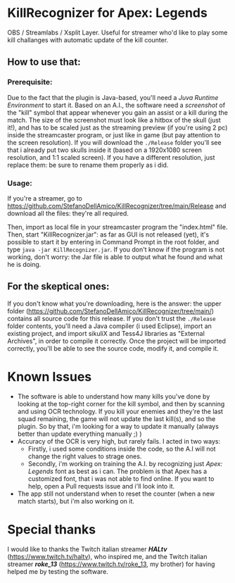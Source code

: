 # KillRecognizer for Apex: Legends
 OBS / Streamlabs / Xsplit Layer. 
 Useful for streamer who'd like to play some kill challanges with automatic update of the kill counter.

## How to use that:

### Prerequisite:
 Due to the fact that the plugin is Java-based, you'll need a _Juva Runtime Environment_ to start it. 
 Based on an A.I., the software need a _screenshot_ of the "kill" symbol that appear whenever you gain an assist or a kill during the match. The size of the screenshot must look like a hitbox of the skull (just it!), and has to be scaled just as the streaming preview (if you're using 2 pc) inside the streamcaster program, or just like in game (but pay attention to the screen resolution). If you will download the `./Release` folder you'll see that i already put two skulls inside it (based on a 1920x1080 screen resolution, and 1:1 scaled screen). If you have a different resolution, just replace them: be sure to rename them properly as i did.
 
 ### Usage:
 If you're a streamer, go to https://github.com/StefanoDellAmico/KillRecognizer/tree/main/Release and download all the files: they're all required.
 
 Then, import as local file in your streamcaster program the "index.html" file. Then, start "KillRecognizer.jar": as far as GUI is not released (yet), it's possible to start it by entering in Command Prompt in the root folder, and type `java -jar KillRecognizer.jar`. If you don't know if the program is not working, don't worry: the Jar file is able to output what he found and what he is doing.

## For the skeptical ones:
 If you don't know what you're downloading, here is the answer: the upper folder (https://github.com/StefanoDellAmico/KillRecognizer/tree/main/) contains all source code for  this release. 
 If you don't trust the `./Release` folder contents, you'll need a Java compiler (i used Eclipse), import an existing project, and import sikuliX and Tess4J libraries as "External Archives", in order to compile it correctly. Once the project will be imported correctly, you'll be able to see the source code, modify it, and compile it.

# Known Issues
 - The software is able to understand how many kills you've done by looking at the top-right corner for the kill symbol, and then by scanning and using OCR technology. If you kill your enemies and they're the last squad remaining, the game will not update the last kill(s), and so the plugin. So by that, i'm looking for a way to update it manually (always better than update everything manually ;) )
 - Accuracy of the OCR is very high, but rarely fails. I acted in two ways:
   - Firstly, i used some conditions inside the code, so the A.I will not change the right values to strage ones.
   - Secondly, i'm working on training the A.I. by recognizing just _Apex: Legends_ font as best as i can. The problem is that Apex has a customized font, that i was not able to find online. If you want to help, open a Pull requests issue and i'll look into it.
 - The app still not understand when to reset the counter (when a new match starts), but i'm also working on it.

# Special thanks
I would like to thanks the Twitch italian streamer **_HALtv_** (https://www.twitch.tv/haltv), who inspired me, and the Twitch italian streamer **_roke_13_** (https://www.twitch.tv/roke_13, my brother) for having helped me by testing the software. 
